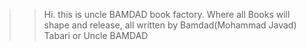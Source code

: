 >>Hi. this is uncle BAMDAD book factory. Where all Books will shape and release, all written by Bamdad(Mohammad Javad) Tabari or Uncle BAMDAD
